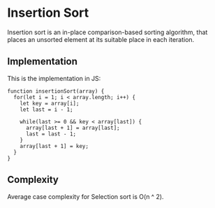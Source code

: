 # Insertion Sort

Insertion sort is an in-place comparison-based sorting algorithm, that places an unsorted element at its
suitable place in each iteration.

## Implementation

This is the implementation in JS:

```
function insertionSort(array) {
  for(let i = 1; i < array.length; i++) {
    let key = array[i];
    let last = i - 1;
    
    while(last >= 0 && key < array[last]) {
      array[last + 1] = array[last];
      last = last - 1;
    }
    array[last + 1] = key;
  }
}
```

## Complexity

Average case complexity for Selection sort is O(n ^ 2).
